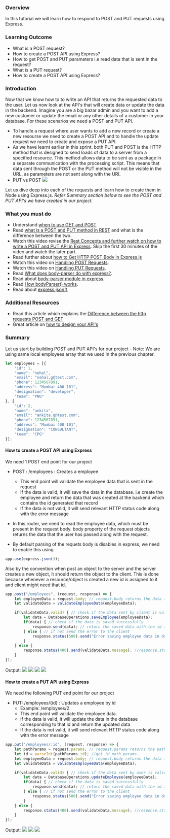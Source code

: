 ### Overview
In this tutorial we will learn how to respond to POST and PUT requests using Express.

### Learning Outcome
- What is a POST request?
- How to create a POST API using Express?
- How to get POST and PUT parameters i.e read data that is sent in the request?
- What is a PUT request?
- How to create a POST API using Express?

### Introduction
Now that we know how to to write an API that returns the requested data to the user. Let us now look at the API's that will create data or update the data in the backend. Imagine you are a big bazar admin and you want to add a new customer or update the email or any other details of a customer in your database. For these scenarios we need a POST and PUT API. 
- To handle a request where user wants to add a new record or create a new resourse we need to create a POST API and to handle the update request we need to create and expose a PUT API.
- As we have learnt earlier in this sprint. both PUT and POST is the HTTP method that is designed to send loads of data to a server from a specified resource. This method allows data to be sent as a package in a separate communication with the processing script. This means that data sent through the POST or the PUT method will not be visible in the URL, as parameters are not sent along with the URI.
- PUT vs POST
![](./images/putvspost.png)

Let us dive deep into each of the requests and learn how to create them in Node using Express.js.
*Refer Summary section below to see the POST and PUT API's we have created in our project.*

### What you must do
- Understand [when to use GET and POST](https://www.diffen.com/difference/GET-vs-POST-HTTP-Requests)
- Read [what is a POST and PUT method in REST](https://javarevisited.blogspot.com/2016/10/difference-between-put-and-post-in-restful-web-service.html#axzz6I4IG9rMS) and what is the difference between the two.
- Watch this video revise the [Rest Concepts and further watch on how to write a POST and PUT API in Express](https://www.youtube.com/watch?v=pKd0Rpw7O48&t=65s). Skip the first 30 minutes of the video and watch the later part.
- Read further about [how to Get HTTP POST Body in Express.js](https://stackabuse.com/get-http-post-body-in-express-js/)
- Watch this video on [Handling POST Requests](https://www.youtube.com/watch?v=rin7gb9kdpk). 
- Watch this video on [Handling PUT Requests](https://www.youtube.com/watch?v=sEkRmVfc8XE).
- Read [What does body-parser do with express?](https://stackoverflow.com/questions/38306569/what-does-body-parser-do-with-express).
- Read about [body-parser module in express](https://expressjs.com/en/resources/middleware/body-parser.html).
- Read [How bodyParser() works](https://medium.com/@adamzerner/how-bodyparser-works-247897a93b90).
- Read about [express.json()](https://expressjs.com/en/api.html#express.json)

### Additional Resources
- Read this article which explains the [Difference between the http requests POST and GET](https://medium.com/@LazaroIbanez/difference-between-the-http-requests-post-and-get-3b4ed40164c1)
- Great article on [how to design your API's](https://docs.microsoft.com/en-us/azure/architecture/best-practices/api-design)


### Summary 
Let us start by building POST and PUT API's for our project -
Note: We are using same local employees array that we used in the previous chapter.
```js
let employees = [{
    "id": 1,
    "name": "nehal",
    "email": "nehal.g@test.com",
    "phone": 1234567891,
    "address": "Mumbai 400 101",
    "designation": "developer",
    "team": "PNG"
}, {
    "id": 2,
    "name": "ankita",
    "email": "ankita.g@test.com",
    "phone": 1234567891,
    "address": "Mumbai 400 101",
    "designation": "CONSULTANT",
    "team": "CPG"
}];
```

#### How to create a POST API using Express
We need 1 POST end point for our project 
- POST : /employees : Creates a employee
    - This end point will validate the employee data that is sent in the request
    - If the data is valid, it will save the data in the database. i.e create the employee and return the data that was created at the backend which contains the id generated that record
    - If the data is not valid, it will send relevant HTTP status code along with the error message

- In this router, we need to read the employee data, which must be present in the request body. body property of the request objects returns the data that the user has passed along with the request.
- By default parsing of the requets body is disables in express, we need to enable this using 
```js
app.use(express.json());
```

Also by the convention when post an object to the server and the server creates a new object, it should return the object to the client. This is done because whenever a resource/object is created a new id is assigned to it and client might need that id.

```js
app.post("/employees", (request, response) => {
    let employeeData = request.body; // request.body returns the data the client has sent in the request
    let validateData = validateEmployeeData(employeeData);

    if(validateData.valid) { // check if the data sent by client is valid if not send bad request error to the client
        let data = DatabaseOperations.saveEmployee(employeeData);
        if(data) { // check if the data is saved successfully
            response.send(data); // return the saved data with the id that is generated.
        } else { // if not send the error to the client
            response.status(500).send("Error saving employee data in database");
        }    
    } else {
        response.status(400).send(validateData.message); //response.status sets the hhtp status code of the response. By default it is 200. 400 means bad request from the client
    }
});
```

Output:
    ![](../7.%20project/images/6.png)
    ![](../7.%20project/images/7.png)
    ![](../7.%20project/images/8.png)
    ![](../7.%20project/images/9.png)


#### How to create a PUT API using Express
We need the following PUT end point for our project 
- PUT: /employees/{id} : Updates a employee by id
    - Example: /employees/2
    - This end point will validate the employee data.
    - If the data is valid, it will update the data in the database corresponding to that id and return the updated data
    - If the data is not valid, it will send relevant HTTP status code along with the error message

```js
app.put("/employees/:id", (request, response) => {
    let pathParams = request.params; // request.params returns the paths params object. 
    let id = parseInt(pathParams.id); //get id path params
    let employeeData = request.body; // request.body returns the data the client has sent in the request
    let validateData = validateEmployeeData(employeeData);

    if(validateData.valid) { // check if the data sent by user is valid if not send bad request error to the client
        let data = DatabaseOperations.updateEmployee(employeeData);
        if(data) { // check if the data is saved successfully
            response.send(data); // return the saved data with the id that is generated.
        } else { // if not send the error to the client
            response.status(500).send("Error saving employee data in database");
        }    
    } else {
        response.status(400).send(validateData.message); //response.status sets the hhtp status code of the response. By default it is 200. 400 means bad request from the client
    }
});
```

Output: 
    ![](../7.%20project/images/10.png)
    ![](../7.%20project/images/11.png)
    ![](../7.%20project/images/12.png)